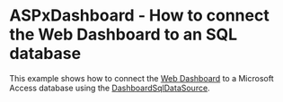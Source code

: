 # ASPxDashboard - How to connect the Web Dashboard to an SQL database


This example shows how to connect the <a href="https://documentation.devexpress.com/#Dashboard/CustomDocument115955">Web Dashboard</a> to a Microsoft Access database using the <a href="https://documentation.devexpress.com/#Dashboard/clsDevExpressDashboardCommonDashboardSqlDataSourcetopic">DashboardSqlDataSource</a>.

<br/>


